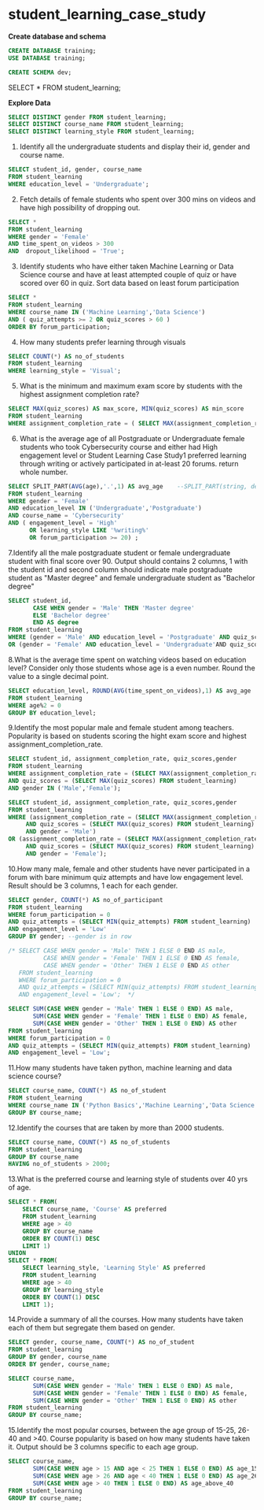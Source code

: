 # student_learning_case_study

**Create database and schema**
```sql
CREATE DATABASE training;
USE DATABASE training;

CREATE SCHEMA dev;
```
SELECT * FROM student_learning;

**Explore Data**
```sql
SELECT DISTINCT gender FROM student_learning;
SELECT DISTINCT course_name FROM student_learning;
SELECT DISTINCT learning_style FROM student_learning;
```
1. Identify all the undergraduate students and display their id, gender and course name.
```sql
SELECT student_id, gender, course_name
FROM student_learning
WHERE education_level = 'Undergraduate';
```
2. Fetch details of female students who spent over 300 mins on videos and have high possibility of dropping out.
```sql
SELECT *
FROM student_learning
WHERE gender = 'Female' 
AND time_spent_on_videos > 300
AND  dropout_likelihood = 'True';
```
3. Identify students who have either taken Machine Learning or Data Science course and have at least attempted couple of quiz or have scored over 60 in quiz. Sort data based on least forum participation
```sql
SELECT *
FROM student_learning
WHERE course_name IN ('Machine Learning','Data Science')
AND ( quiz_attempts >= 2 OR quiz_scores > 60 )
ORDER BY forum_participation;
```
4. How many students prefer learning through visuals
```sql
SELECT COUNT(*) AS no_of_students
FROM student_learning
WHERE learning_style = 'Visual';
```
5. What is the minimum and maximum exam score by students with the highest assignment completion rate?
```sql
SELECT MAX(quiz_scores) AS max_score, MIN(quiz_scores) AS min_score
FROM student_learning
WHERE assignment_completion_rate = ( SELECT MAX(assignment_completion_rate) FROM student_learning );
```
6. What is the average age of all Postgraduate or Undergraduate female students who took Cybersecurity course and either had High engagement level or Student Learning Case Study1 preferred learning through writing or actively participated in at-least 20 forums. return whole number.
```sql
SELECT SPLIT_PART(AVG(age),'.',1) AS avg_age    --SPLIT_PART(string, delimiter, position)
FROM student_learning
WHERE gender = 'Female'
AND education_level IN ('Undergraduate','Postgraduate')
AND course_name = 'Cybersecurity'
AND ( engagement_level = 'High' 
      OR learning_style LIKE '%writing%'
      OR forum_participation >= 20) ;
```
7.Identify all the male postgraduate student or female undergraduate student with final score over 90. Output should contains 2 columns, 1 with the student id and second column should indicate male postgraduate student as "Master degree" and female undergraduate student as "Bachelor degree"
```sql
SELECT student_id, 
       CASE WHEN gender = 'Male' THEN 'Master degree'
       ELSE 'Bachelor degree'
       END AS degree
FROM student_learning
WHERE (gender = 'Male' AND education_level = 'Postgraduate' AND quiz_scores > 90)
OR (gender = 'Female' AND education_level = 'Undergraduate'AND quiz_scores > 90);
```
8.What is the average time spent on watching videos based on education level? Consider only those students whose age is a even number. Round the value to a single decimal point.
```sql
SELECT education_level, ROUND(AVG(time_spent_on_videos),1) AS avg_age
FROM student_learning
WHERE age%2 = 0
GROUP BY education_level;
```
9.Identify the most popular male and female student among teachers. Popularity is based on students scoring the hight exam score and highest assignment_completion_rate.
```sql
SELECT student_id, assignment_completion_rate, quiz_scores,gender
FROM student_learning
WHERE assignment_completion_rate = (SELECT MAX(assignment_completion_rate) FROM student_learning)
AND quiz_scores = (SELECT MAX(quiz_scores) FROM student_learning)
AND gender IN ('Male','Female');

SELECT student_id, assignment_completion_rate, quiz_scores,gender
FROM student_learning
WHERE (assignment_completion_rate = (SELECT MAX(assignment_completion_rate) FROM student_learning)
     AND quiz_scores = (SELECT MAX(quiz_scores) FROM student_learning)
     AND gender = 'Male')
OR (assignment_completion_rate = (SELECT MAX(assignment_completion_rate) FROM student_learning)
     AND quiz_scores = (SELECT MAX(quiz_scores) FROM student_learning)
     AND gender = 'Female');
```
10.How many male, female and other students have never participated in a forum with bare minimum quiz attempts and have low engagement level. Result should be 3 columns, 1 each for each gender.
```sql
SELECT gender, COUNT(*) AS no_of_participant
FROM student_learning
WHERE forum_participation = 0
AND quiz_attempts = (SELECT MIN(quiz_attempts) FROM student_learning)
AND engagement_level = 'Low'
GROUP BY gender; --gender is in row

/* SELECT CASE WHEN gender = 'Male' THEN 1 ELSE 0 END AS male,
          CASE WHEN gender = 'Female' THEN 1 ELSE 0 END AS female,
          CASE WHEN gender = 'Other' THEN 1 ELSE 0 END AS other
   FROM student_learning
   WHERE forum_participation = 0
   AND quiz_attempts = (SELECT MIN(quiz_attempts) FROM student_learning)
   AND engagement_level = 'Low';  */

SELECT SUM(CASE WHEN gender = 'Male' THEN 1 ELSE 0 END) AS male,
       SUM(CASE WHEN gender = 'Female' THEN 1 ELSE 0 END) AS female,
       SUM(CASE WHEN gender = 'Other' THEN 1 ELSE 0 END) AS other
FROM student_learning
WHERE forum_participation = 0
AND quiz_attempts = (SELECT MIN(quiz_attempts) FROM student_learning)
AND engagement_level = 'Low';
```
11.How many students have taken python, machine learning and data science course?
```sql
SELECT course_name, COUNT(*) AS no_of_student
FROM student_learning
WHERE course_name IN ('Python Basics','Machine Learning','Data Science')
GROUP BY course_name;
```
12.Identify the courses that are taken by more than 2000 students.
```sql
SELECT course_name, COUNT(*) AS no_of_students
FROM student_learning
GROUP BY course_name
HAVING no_of_students > 2000;
```
13.What is the preferred course and learning style of students over 40 yrs of age.
```sql
SELECT * FROM(
    SELECT course_name, 'Course' AS preferred
    FROM student_learning
    WHERE age > 40
    GROUP BY course_name
    ORDER BY COUNT(1) DESC 
    LIMIT 1)
UNION
SELECT * FROM(
    SELECT learning_style, 'Learning Style' AS preferred
    FROM student_learning
    WHERE age > 40
    GROUP BY learning_style
    ORDER BY COUNT(1) DESC 
    LIMIT 1);
```
14.Provide a summary of all the courses. How many students have taken each of them but segregate them based on gender.
```sql
SELECT gender, course_name, COUNT(*) AS no_of_student
FROM student_learning
GROUP BY gender, course_name
ORDER BY gender, course_name;

SELECT course_name,
       SUM(CASE WHEN gender = 'Male' THEN 1 ELSE 0 END) AS male,
       SUM(CASE WHEN gender = 'Female' THEN 1 ELSE 0 END) AS female,
       SUM(CASE WHEN gender = 'Other' THEN 1 ELSE 0 END) AS other
FROM student_learning
GROUP BY course_name;
```
15.Identify the most popular courses, between the age group of 15-25, 26-40 and >40. Course popularity is based on how many students have taken it. Output should be 3 columns specific to each age group.
```sql
SELECT course_name, 
       SUM(CASE WHEN age > 15 AND age < 25 THEN 1 ELSE 0 END) AS age_15_25,
       SUM(CASE WHEN age > 26 AND age < 40 THEN 1 ELSE 0 END) AS age_26_40,
       SUM(CASE WHEN age > 40 THEN 1 ELSE 0 END) AS age_above_40
FROM student_learning
GROUP BY course_name;
```
